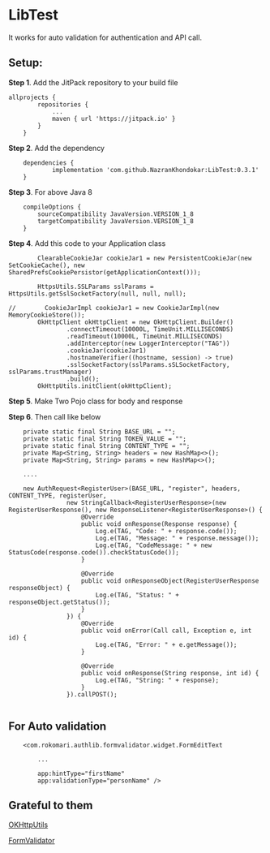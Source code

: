 # LibTest

It works for auto validation for authentication and API call.

## Setup:
**Step 1**. Add the JitPack repository to your build file

```
allprojects {
		repositories {
			...
			maven { url 'https://jitpack.io' }
		}
	}
```
**Step 2**. Add the dependency

```
	dependencies {
	        implementation 'com.github.NazranKhondokar:LibTest:0.3.1'
	}
```
**Step 3**. For above Java 8

```
    compileOptions {
        sourceCompatibility JavaVersion.VERSION_1_8
        targetCompatibility JavaVersion.VERSION_1_8
    }
```
**Step 4**. Add this code to your Application class

```
        ClearableCookieJar cookieJar1 = new PersistentCookieJar(new SetCookieCache(), new SharedPrefsCookiePersistor(getApplicationContext()));

        HttpsUtils.SSLParams sslParams = HttpsUtils.getSslSocketFactory(null, null, null);

//        CookieJarImpl cookieJar1 = new CookieJarImpl(new MemoryCookieStore());
        OkHttpClient okHttpClient = new OkHttpClient.Builder()
                .connectTimeout(10000L, TimeUnit.MILLISECONDS)
                .readTimeout(10000L, TimeUnit.MILLISECONDS)
                .addInterceptor(new LoggerInterceptor("TAG"))
                .cookieJar(cookieJar1)
                .hostnameVerifier((hostname, session) -> true)
                .sslSocketFactory(sslParams.sSLSocketFactory, sslParams.trustManager)
                .build();
        OkHttpUtils.initClient(okHttpClient);
```

**Step 5**. Make Two Pojo class for body and response

**Step 6**. Then call like below

```
    private static final String BASE_URL = "";
    private static final String TOKEN_VALUE = "";
    private static final String CONTENT_TYPE = "";
    private Map<String, String> headers = new HashMap<>();
    private Map<String, String> params = new HashMap<>();
    
    ....
    
    new AuthRequest<RegisterUser>(BASE_URL, "register", headers, CONTENT_TYPE, registerUser,
                new StringCallback<RegisterUserResponse>(new RegisterUserResponse(), new ResponseListener<RegisterUserResponse>() {
                    @Override
                    public void onResponse(Response response) {
                        Log.e(TAG, "Code: " + response.code());
                        Log.e(TAG, "Message: " + response.message());
                        Log.e(TAG, "CodeMessage: " + new StatusCode(response.code()).checkStatusCode());
                    }

                    @Override
                    public void onResponseObject(RegisterUserResponse responseObject) {
                        Log.e(TAG, "Status: " + responseObject.getStatus());
                    }
                }) {
                    @Override
                    public void onError(Call call, Exception e, int id) {
                        Log.e(TAG, "Error: " + e.getMessage());
                    }

                    @Override
                    public void onResponse(String response, int id) {
                        Log.e(TAG, "String: " + response);
                    }
                }).callPOST();
    
```

## For Auto validation

```
    <com.rokomari.authlib.formvalidator.widget.FormEditText
    
        ...
        
        app:hintType="firstName"
        app:validationType="personName" />
```
## Grateful to them

[OKHttpUtils](https://github.com/hongyangAndroid/okhttputils)

[FormValidator](https://github.com/ShabanKamell/FormValidator)
